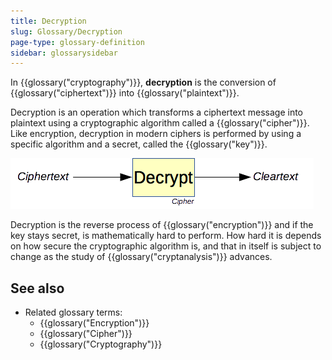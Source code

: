 ```yaml
---
title: Decryption
slug: Glossary/Decryption
page-type: glossary-definition
sidebar: glossarysidebar
---
```


In {{glossary("cryptography")}}, **decryption** is the conversion of {{glossary("ciphertext")}} into {{glossary("plaintext")}}.

Decryption is an operation which transforms a ciphertext message into plaintext using a cryptographic algorithm called a {{glossary("cipher")}}. Like encryption, decryption in modern ciphers is performed by using a specific algorithm and a secret, called the {{glossary("key")}}.

![The decryption primitive.](decryption.png)

Decryption is the reverse process of {{glossary("encryption")}} and if the key stays secret, is mathematically hard to perform. How hard it is depends on how secure the cryptographic algorithm is, and that in itself is subject to change as the study of {{glossary("cryptanalysis")}} advances.

## See also

- Related glossary terms:
  - {{glossary("Encryption")}}
  - {{glossary("Cipher")}}
  - {{glossary("Cryptography")}}
